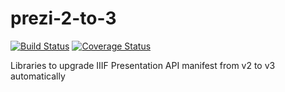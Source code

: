 # prezi-2-to-3

[![Build Status](https://travis-ci.org/iiif/prezi-2-to-3.svg?branch=master)](https://travis-ci.org/iiif/prezi-2-to-3)
[![Coverage Status](https://coveralls.io/repos/github/iiif-prezi/prezi-2-to-3/badge.svg?branch=master)](https://coveralls.io/github/iiif-prezi/prezi-2-to-3?branch=master)

Libraries to upgrade IIIF Presentation API manifest from v2 to v3 automatically


